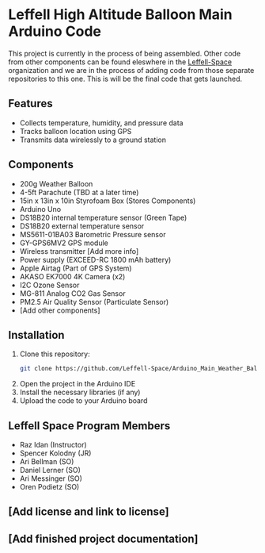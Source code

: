 # Leffell High Altitude Balloon Main Arduino Code

This project is currently in the process of being assembled. Other code from other components can be found eleswhere in the [Leffell-Space](https://github.com/orgs/Leffell-Space/repositories) organization and we are in the process of adding code from those separate repositories to this one. This is will be the final code that gets launched.

## Features

- Collects temperature, humidity, and pressure data
- Tracks balloon location using GPS
- Transmits data wirelessly to a ground station

## Components

- 200g Weather Balloon
- 4-5ft Parachute (TBD at a later time)
- 15in x 13in x 10in Styrofoam Box (Stores Components)
- Arduino Uno
- DS18B20 internal temperature sensor (Green Tape)
- DS18B20 external temperature sensor
- MS5611-01BA03 Barometric Pressure sensor
- GY-GPS6MV2 GPS module
- Wireless transmitter [Add more info]
- Power supply (EXCEED-RC 1800 mAh battery)
- Apple Airtag (Part of GPS System)
- AKASO EK7000 4K Camera (x2)
- I2C Ozone Sensor
- MG-811 Analog CO2 Gas Sensor
- PM2.5 Air Quality Sensor (Particulate Sensor)
- [Add other components]

## Installation

1. Clone this repository:
   ```bash
   git clone https://github.com/Leffell-Space/Arduino_Main_Weather_Balloon.git
   ```
2. Open the project in the Arduino IDE
3. Install the necessary libraries (if any)
4. Upload the code to your Arduino board

## Leffell Space Program Members
- Raz Idan (Instructor)
- Spencer Kolodny (JR)
- Ari Bellman (SO)
- Daniel Lerner (SO)
- Ari Messinger (SO)
- Oren Podietz (SO)
  
## [Add license and link to license]

## [Add finished project documentation]
